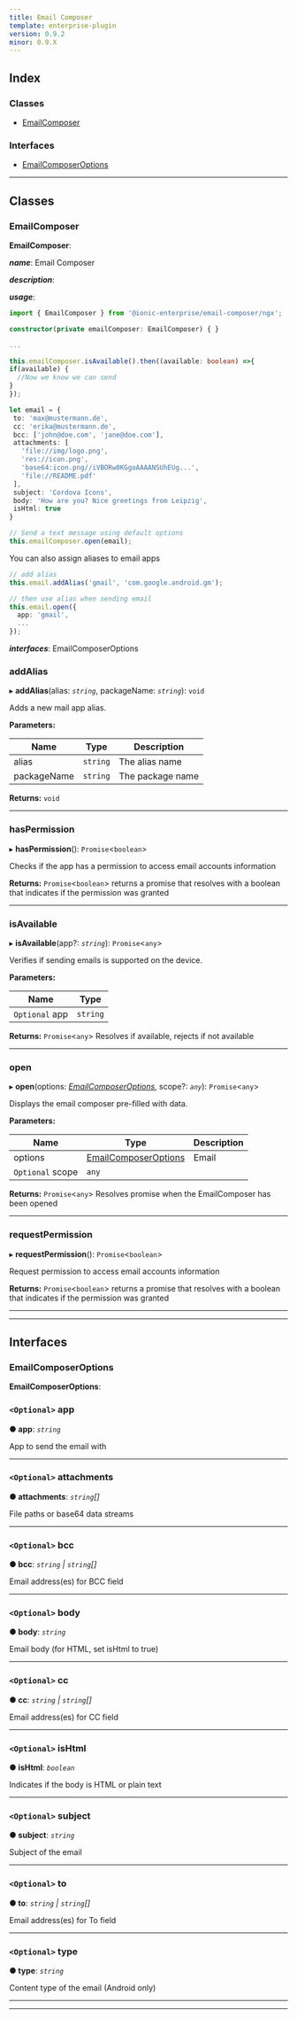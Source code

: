 ```yaml
---
title: Email Composer
template: enterprise-plugin
version: 0.9.2
minor: 0.9.X
---
```




## Index

### Classes

* [EmailComposer](#emailcomposer)

### Interfaces

* [EmailComposerOptions](#emailcomposeroptions)

---

## Classes

<a id="emailcomposer"></a>

###  EmailComposer

**EmailComposer**: 

*__name__*: Email Composer

*__description__*: 

*__usage__*:
 ```typescript
import { EmailComposer } from '@ionic-enterprise/email-composer/ngx';

constructor(private emailComposer: EmailComposer) { }

...

this.emailComposer.isAvailable().then((available: boolean) =>{
 if(available) {
   //Now we know we can send
 }
});

let email = {
  to: 'max@mustermann.de',
  cc: 'erika@mustermann.de',
  bcc: ['john@doe.com', 'jane@doe.com'],
  attachments: [
    'file://img/logo.png',
    'res://icon.png',
    'base64:icon.png//iVBORw0KGgoAAAANSUhEUg...',
    'file://README.pdf'
  ],
  subject: 'Cordova Icons',
  body: 'How are you? Nice greetings from Leipzig',
  isHtml: true
}

// Send a text message using default options
this.emailComposer.open(email);
```

You can also assign aliases to email apps

```ts
// add alias
this.email.addAlias('gmail', 'com.google.android.gm');

// then use alias when sending email
this.email.open({
  app: 'gmail',
  ...
});
```

*__interfaces__*: EmailComposerOptions

<a id="emailcomposer.addalias"></a>

###  addAlias

▸ **addAlias**(alias: *`string`*, packageName: *`string`*): `void`

Adds a new mail app alias.

**Parameters:**

| Name | Type | Description |
| ------ | ------ | ------ |
| alias | `string` |  The alias name |
| packageName | `string` |  The package name |

**Returns:** `void`

___
<a id="emailcomposer.haspermission"></a>

###  hasPermission

▸ **hasPermission**(): `Promise`<`boolean`>

Checks if the app has a permission to access email accounts information

**Returns:** `Promise`<`boolean`>
returns a promise that resolves with a boolean that indicates if the permission was granted

___
<a id="emailcomposer.isavailable"></a>

###  isAvailable

▸ **isAvailable**(app?: *`string`*): `Promise`<`any`>

Verifies if sending emails is supported on the device.

**Parameters:**

| Name | Type |
| ------ | ------ |
| `Optional` app | `string` |

**Returns:** `Promise`<`any`>
Resolves if available, rejects if not available

___
<a id="emailcomposer.open"></a>

###  open

▸ **open**(options: *[EmailComposerOptions](#emailcomposeroptions)*, scope?: *`any`*): `Promise`<`any`>

Displays the email composer pre-filled with data.

**Parameters:**

| Name | Type | Description |
| ------ | ------ | ------ |
| options | [EmailComposerOptions](#emailcomposeroptions) |  Email |
| `Optional` scope | `any` |

**Returns:** `Promise`<`any`>
Resolves promise when the EmailComposer has been opened

___
<a id="emailcomposer.requestpermission"></a>

###  requestPermission

▸ **requestPermission**(): `Promise`<`boolean`>

Request permission to access email accounts information

**Returns:** `Promise`<`boolean`>
returns a promise that resolves with a boolean that indicates if the permission was granted

___

___

## Interfaces

<a id="emailcomposeroptions"></a>

###  EmailComposerOptions

**EmailComposerOptions**: 

<a id="emailcomposeroptions.app"></a>

### `<Optional>` app

**● app**: *`string`*

App to send the email with

___
<a id="emailcomposeroptions.attachments"></a>

### `<Optional>` attachments

**● attachments**: *`string`[]*

File paths or base64 data streams

___
<a id="emailcomposeroptions.bcc"></a>

### `<Optional>` bcc

**● bcc**: *`string` \| `string`[]*

Email address(es) for BCC field

___
<a id="emailcomposeroptions.body"></a>

### `<Optional>` body

**● body**: *`string`*

Email body (for HTML, set isHtml to true)

___
<a id="emailcomposeroptions.cc"></a>

### `<Optional>` cc

**● cc**: *`string` \| `string`[]*

Email address(es) for CC field

___
<a id="emailcomposeroptions.ishtml"></a>

### `<Optional>` isHtml

**● isHtml**: *`boolean`*

Indicates if the body is HTML or plain text

___
<a id="emailcomposeroptions.subject"></a>

### `<Optional>` subject

**● subject**: *`string`*

Subject of the email

___
<a id="emailcomposeroptions.to"></a>

### `<Optional>` to

**● to**: *`string` \| `string`[]*

Email address(es) for To field

___
<a id="emailcomposeroptions.type"></a>

### `<Optional>` type

**● type**: *`string`*

Content type of the email (Android only)

___

___

